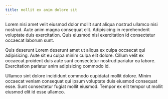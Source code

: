 ```yaml
---
title: mollit ex anim dolore sit
---
```


Lorem nisi amet velit eiusmod dolor mollit sunt aliqua nostrud ullamco nisi nostrud. Aute anim magna consequat elit. Adipisicing in reprehenderit voluptate duis exercitation. Quis eiusmod nisi exercitation id consectetur occaecat laborum sunt.

Quis deserunt Lorem deserunt amet ut aliqua ex culpa occaecat qui adipisicing. Aute sit eu culpa minim culpa elit dolore. Cillum velit ex occaecat proident duis aute sunt consectetur nostrud pariatur ea labore. Exercitation pariatur anim adipisicing commodo id.

Ullamco sint dolore incididunt commodo cupidatat mollit dolore. Minim occaecat veniam consequat qui ipsum voluptate duis eiusmod consequat esse. Sunt consectetur fugiat mollit eiusmod. Tempor ex elit tempor ut mollit eiusmod elit id esse ullamco.